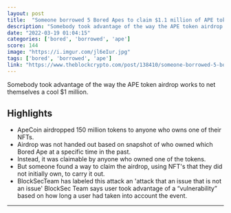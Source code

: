 ```yaml
---
layout: post
title:  "Someone borrowed 5 Bored Apes to claim $1.1 million of APE tokens"
description: "Somebody took advantage of the way the APE token airdrop works to net themselves a cool $1 million."
date: "2022-03-19 01:04:15"
categories: ['bored', 'borrowed', 'ape']
score: 144
image: "https://i.imgur.com/jl6eIur.jpg"
tags: ['bored', 'borrowed', 'ape']
link: "https://www.theblockcrypto.com/post/138410/someone-borrowed-5-bored-apes-to-claim-1-1-million-of-ape-tokens"
---
```


Somebody took advantage of the way the APE token airdrop works to net themselves a cool $1 million.

## Highlights

- ApeCoin airdropped 150 million tokens to anyone who owns one of their NFTs.
- Airdrop was not handed out based on snapshot of who owned which Bored Ape at a specific time in the past.
- Instead, it was claimable by anyone who owned one of the tokens.
- But someone found a way to claim the airdrop, using NFT's that they did not initially own, to carry it out.
- BlockSecTeam has labeled this attack an 'attack that an issue that is not an issue' BlockSec Team says user took advantage of a “vulnerability” based on how long a user had taken into account the event.

---
